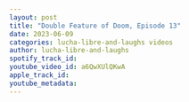 ```yaml
---
layout: post
title: "Double Feature of Doom, Episode 13"
date: 2023-06-09
categories: lucha-libre-and-laughs videos
author: lucha-libre-and-laughs
spotify_track_id: 
youtube_video_id: a6QwXUlQKwA
apple_track_id: 
youtube_metadata: 
---
```

